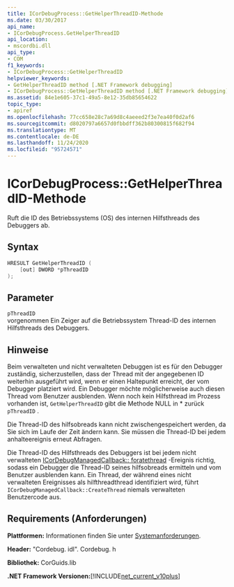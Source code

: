 ```yaml
---
title: ICorDebugProcess::GetHelperThreadID-Methode
ms.date: 03/30/2017
api_name:
- ICorDebugProcess.GetHelperThreadID
api_location:
- mscordbi.dll
api_type:
- COM
f1_keywords:
- ICorDebugProcess::GetHelperThreadID
helpviewer_keywords:
- GetHelperThreadID method [.NET Framework debugging]
- ICorDebugProcess::GetHelperThreadID method [.NET Framework debugging]
ms.assetid: 84e1e605-37c1-49a5-8e12-35db85654622
topic_type:
- apiref
ms.openlocfilehash: 77cc658e28c7a69d8c4aeeed2f3e7ea40f0d2af6
ms.sourcegitcommit: d8020797a6657d0fbbdff362b80300815f682f94
ms.translationtype: MT
ms.contentlocale: de-DE
ms.lasthandoff: 11/24/2020
ms.locfileid: "95724571"
---
```

# <a name="icordebugprocessgethelperthreadid-method"></a>ICorDebugProcess::GetHelperThreadID-Methode

Ruft die ID des Betriebssystems (OS) des internen Hilfsthreads des Debuggers ab.  
  
## <a name="syntax"></a>Syntax  
  
```cpp  
HRESULT GetHelperThreadID (  
    [out] DWORD *pThreadID  
);  
```  
  
## <a name="parameters"></a>Parameter  

 `pThreadID`  
 vorgenommen Ein Zeiger auf die Betriebssystem Thread-ID des internen Hilfsthreads des Debuggers.  
  
## <a name="remarks"></a>Hinweise  

 Beim verwalteten und nicht verwalteten Debuggen ist es für den Debugger zuständig, sicherzustellen, dass der Thread mit der angegebenen ID weiterhin ausgeführt wird, wenn er einen Haltepunkt erreicht, der vom Debugger platziert wird. Ein Debugger möchte möglicherweise auch diesen Thread vom Benutzer ausblenden. Wenn noch kein Hilfsthread im Prozess vorhanden ist, `GetHelperThreadID` gibt die Methode NULL in * zurück `pThreadID` .  
  
 Die Thread-ID des hilfsobreads kann nicht zwischengespeichert werden, da Sie sich im Laufe der Zeit ändern kann. Sie müssen die Thread-ID bei jedem anhalteereignis erneut Abfragen.  
  
 Die Thread-ID des Hilfsthreads des Debuggers ist bei jedem nicht verwalteten [ICorDebugManagedCallback:: foratethread](icordebugmanagedcallback-createthread-method.md) -Ereignis richtig, sodass ein Debugger die Thread-ID seines hilfsobreads ermitteln und vom Benutzer ausblenden kann. Ein Thread, der während eines nicht verwalteten Ereignisses als hilfthreadthread identifiziert wird, führt `ICorDebugManagedCallback::CreateThread` niemals verwalteten Benutzercode aus.  
  
## <a name="requirements"></a>Requirements (Anforderungen)  

 **Plattformen:** Informationen finden Sie unter [Systemanforderungen](../../get-started/system-requirements.md).  
  
 **Header:** "Cordebug. idl". Cordebug. h  
  
 **Bibliothek:** CorGuids.lib  
  
 **.NET Framework Versionen:**[!INCLUDE[net_current_v10plus](../../../../includes/net-current-v10plus-md.md)]
